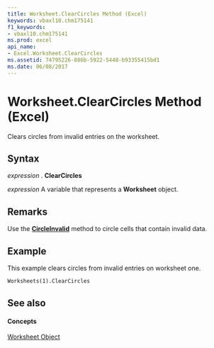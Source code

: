 ```yaml
---
title: Worksheet.ClearCircles Method (Excel)
keywords: vbaxl10.chm175141
f1_keywords:
- vbaxl10.chm175141
ms.prod: excel
api_name:
- Excel.Worksheet.ClearCircles
ms.assetid: 74795226-886b-5922-5448-b93355415bd1
ms.date: 06/08/2017
---
```



# Worksheet.ClearCircles Method (Excel)

Clears circles from invalid entries on the worksheet.


## Syntax

 _expression_ . **ClearCircles**

 _expression_ A variable that represents a **Worksheet** object.


## Remarks

Use the  **[CircleInvalid](Excel.Worksheet.CircleInvalid.md)** method to circle cells that contain invalid data.


## Example

This example clears circles from invalid entries on worksheet one.


```vb
Worksheets(1).ClearCircles
```


## See also


#### Concepts


[Worksheet Object](Excel.Worksheet.md)

